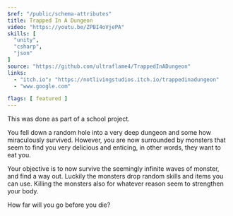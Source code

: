 ```yaml
---
$ref: "/public/schema-attributes"
title: Trapped In A Dungeon
video: "https://youtu.be/ZPBI4oVjePA"
skills: [
  "unity",
  "csharp",
  "json"
]
source: "https://github.com/ultraflame4/TrappedInADungeon"
links:
  - "itch.io": "https://notlivingstudios.itch.io/trappedinadungeon"
  - "www.google.com"

flags: [ featured ]
---
```


This was done as part of a school project.

You fell down a random hole into a very deep dungeon and some how miraculously survived.
However, you are now surrounded by monsters that seem to find you very delicious and enticing,
in other words, they want to eat you.

Your objective is to now survive the seemingly infinite waves of monster, and find a way out. Luckily the monsters drop random skills and items you can use. Killing the monsters also for whatever reason seem to strengthen your body.

How far will you go before you die?